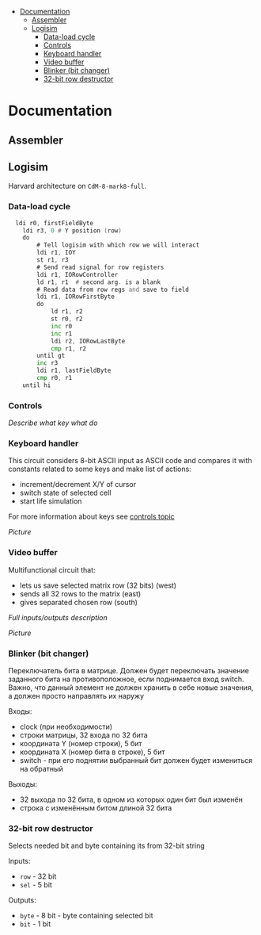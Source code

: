 - [Documentation](#documentation)
  - [Assembler](#assembler)
  - [Logisim](#logisim)
    - [Data-load cycle](#data-load-cycle)
    - [Controls](#controls)
    - [Keyboard handler](#keyboard-handler)
    - [Video buffer](#video-buffer)
    - [Blinker (bit changer)](#blinker-bit-changer)
    - [32-bit row destructor](#32-bit-row-destructor)

# Documentation
## Assembler

## Logisim
Harvard architecture on `CdM-8-mark8-full`.

### Data-load cycle
```asm
  ldi r0, firstFieldByte
	ldi r3, 0 # Y position (row)
	do
		# Tell logisim with which row we will interact
		ldi r1, IOY
		st r1, r3
		# Send read signal for row registers
		ldi r1, IORowController
		ld r1, r1  # second arg. is a blank
		# Read data from row regs and save to field
		ldi r1, IORowFirstByte
		do
			ld r1, r2
			st r0, r2
			inc r0
			inc r1
			ldi r2, IORowLastByte
			cmp r1, r2
		until gt
		inc r3
		ldi r1, lastFieldByte
		cmp r0, r1
	until hi
```

### Controls
*Describe what key what do*

### Keyboard handler
This circuit considers 8-bit ASCII input as ASCII code and compares it with constants related to some keys and make list of actions:
- increment/decrement X/Y of cursor
- switch state of selected cell
- start life simulation

For more information about keys see [controls topic](#controls)

*Picture*

### Video buffer
Multifunctional circuit that:
- lets us save selected matrix row (32 bits) (west)
- sends all 32 rows to the matrix (east)
- gives separated chosen row (south)

*Full inputs/outputs description*

*Picture*

### Blinker (bit changer)
Переключатель бита в матрице. Должен будет переключать значение заданного бита на противоположное, если поднимается вход switch. Важно, что данный элемент не должен хранить в себе новые значения, а должен просто направлять их наружу

Входы:
- clock (при необходимости)
- строки матрицы, 32 входа по 32 бита
- координата Y (номер строки), 5 бит
- координата X (номер бита в строке), 5 бит
- switch - при его поднятии выбранный бит должен будет измениться на обратный

Выходы:
- 32 выхода по 32 бита, в одном из которых один бит был изменён
- строка с изменённым битом длиной 32 бита

### 32-bit row destructor
Selects needed bit and byte containing its from 32-bit string

Inputs:
- `row` - 32 bit
- `sel` - 5 bit 

Outputs:
- `byte` - 8 bit - byte containing selected bit
- `bit` - 1 bit